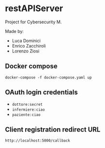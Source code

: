 # restAPIServer

Project for Cybersecurity M.

Made by:
- Luca Dominici
- Enrico Zacchiroli
- Lorenzo Ziosi

## Docker compose
`docker-compose -f docker-compose.yaml up`

## OAuth login credentials
- `dottore:secret`
- `infermiere:ciao`
- `paziente:ciao`

## Client registration redirect URL
`http://localhost:5000/callback`